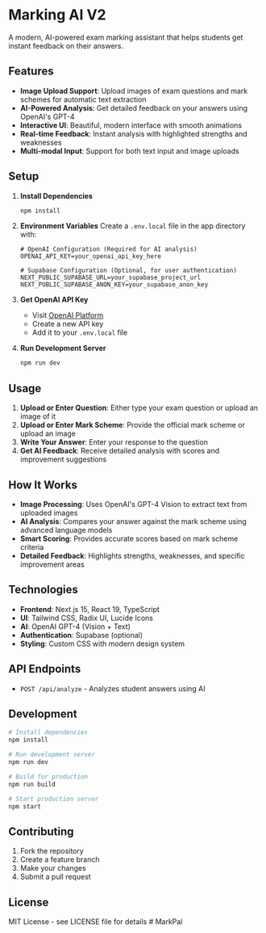 # Marking AI V2

A modern, AI-powered exam marking assistant that helps students get instant feedback on their answers.

## Features

- **Image Upload Support**: Upload images of exam questions and mark schemes for automatic text extraction
- **AI-Powered Analysis**: Get detailed feedback on your answers using OpenAI's GPT-4
- **Interactive UI**: Beautiful, modern interface with smooth animations
- **Real-time Feedback**: Instant analysis with highlighted strengths and weaknesses
- **Multi-modal Input**: Support for both text input and image uploads

## Setup

1. **Install Dependencies**
   ```bash
   npm install
   ```

2. **Environment Variables**
   Create a `.env.local` file in the app directory with:
   ```env
   # OpenAI Configuration (Required for AI analysis)
   OPENAI_API_KEY=your_openai_api_key_here
   
   # Supabase Configuration (Optional, for user authentication)
   NEXT_PUBLIC_SUPABASE_URL=your_supabase_project_url
   NEXT_PUBLIC_SUPABASE_ANON_KEY=your_supabase_anon_key
   ```

3. **Get OpenAI API Key**
   - Visit [OpenAI Platform](https://platform.openai.com/api-keys)
   - Create a new API key
   - Add it to your `.env.local` file

4. **Run Development Server**
   ```bash
   npm run dev
   ```

## Usage

1. **Upload or Enter Question**: Either type your exam question or upload an image of it
2. **Upload or Enter Mark Scheme**: Provide the official mark scheme or upload an image
3. **Write Your Answer**: Enter your response to the question
4. **Get AI Feedback**: Receive detailed analysis with scores and improvement suggestions

## How It Works

- **Image Processing**: Uses OpenAI's GPT-4 Vision to extract text from uploaded images
- **AI Analysis**: Compares your answer against the mark scheme using advanced language models
- **Smart Scoring**: Provides accurate scores based on mark scheme criteria
- **Detailed Feedback**: Highlights strengths, weaknesses, and specific improvement areas

## Technologies

- **Frontend**: Next.js 15, React 19, TypeScript
- **UI**: Tailwind CSS, Radix UI, Lucide Icons
- **AI**: OpenAI GPT-4 (Vision + Text)
- **Authentication**: Supabase (optional)
- **Styling**: Custom CSS with modern design system

## API Endpoints

- `POST /api/analyze` - Analyzes student answers using AI

## Development

```bash
# Install dependencies
npm install

# Run development server
npm run dev

# Build for production
npm run build

# Start production server
npm start
```

## Contributing

1. Fork the repository
2. Create a feature branch
3. Make your changes
4. Submit a pull request

## License

MIT License - see LICENSE file for details
#   M a r k P a l  
 